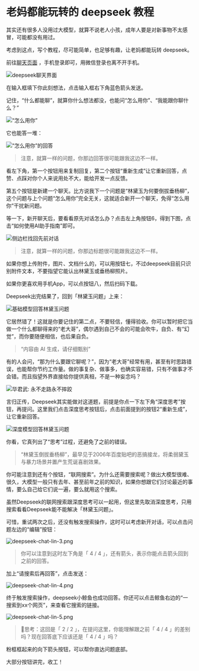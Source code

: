 # 老妈都能玩转的 deepseek 教程

其实还有很多人没用过大模型，就算不说老人小孩，成年人要是对新事物不太感冒，可能都没有用过。

考虑到这点，写个教程，尽可能简单，也足够有趣，让老妈都能玩转 deepseek。

前往[聊天页面](https://chat.deepseek.com) ，手机登录即可，用微信登录也离不开手机。

![deepseek聊天界面](assets/deepseek-chat.png)

在输入框填下你此刻想法，点击输入框右下角蓝色箭头发送。

记住，“什么都能聊”，就算你什么想法都没，也能问“怎么用你”、“我能跟你聊什么？”

![“怎么用你”](assets/deepseek-chat2.png)

它也能答一堆：

![“怎么用你”的回答](assets/deepseek-chat3.png)

> 注意，就算一样的问题，你那边回答很可能跟我这边不一样。

看左下角，第一个按钮用来复制回复，第二个按钮“重新生成”让它重新回答，点赞、点踩对你个人来说用处不大，能给开发一点反馈。

第五个按钮是新建一个聊天。比方说我下一个问题是“林黛玉为何要倒拔垂杨柳”，这个问题与上个问题“怎么用你”完全无关，这就适合新开一个聊天，免得“怎么用你”干扰新问题。

等一下，新开聊天后，要看看原先对话怎么办？点击左上角按钮6，得到下图，点击“如何使用AI助手指南”即可。

![侧边栏找回先前对话](assets/deepseek-chat4.png)

> 注意，就算一样的问题，你那边标题很可能跟我这边不一样。

如果你想上传附件，图片、文档什么的，可以用按钮七，不过deepseek目前只识别附件文本，不要指望它能认出林黛玉或垂杨柳照片。

如果你更喜欢用手机App，可以点按钮八，然后扫码下载。

Deepseek出完结果了，回到「林黛玉问题」上来：

![基础模型回答林黛玉问题](assets/deepseek-chat-lin-1.png)

它居然错了！这就是你要记住的第二点，不要轻信，懂得验收。你可以暂时把它当做一个什么都聊得来的“老大哥”，偶尔遇到自己不会的可能会吹牛，自负、有“幻觉”，而你要随便相信，也后果自负。

> “内容由 AI 生成，请仔细甄别”

有的人会问，“那为什么要跟它聊呢？”，因为“老大哥”经常有用，甚至有时思路错误，也能帮你节约工作量。做的事复杂、做事多，也确实容易错，只有不做事才不会错。而且指望外界直接给你提供真相，不是一种妄念吗？

![华君武: 永不走路永不摔跤](../../mistake/hua-junwu-永不走路永不摔跤.jpg)

言归正传，Deepseek其实能做对这道题，前提是你点一下左下角“深度思考”按钮，再提问。这里我们点击深度思考按钮后，点击前面提到的按钮2“重新生成”，让它重新回答。

![深度模型回答林黛玉问题](assets/deepseek-chat-lin-2.png)

你看，它真列出了“思考”过程，还避免了之前的错误。

> “林黛玉倒拔垂杨柳”，最早见于2006年百度贴吧的恶搞接龙，将柔弱黛玉与暴力场景并置产生荒诞喜剧效果。

你可能注意到还有个按钮，“联网搜索”。为什么还需要搜索呢？做出大模型很难、很久，大模型一般只有去年、甚至前年之前的知识，如果你想跟它们讨论最近的事情，要么自己给它们说一遍，要么就用这个搜索。

虽然Deepseek的联网搜索跟深度思考可以一起用，但这里先取消深度思考，只用搜索看看Deepseek能不能解决「林黛玉问题」。

可惜，重试两次之后，还没有触发搜索操作，这时可以考虑新开对话，可以点击问题左边的“编辑”按钮：

![deepseek-chat-lin-3.png](assets/deepseek-chat-lin-3.png)

> 你可以注意到这时左下角是「 4 / 4 」，还有箭头，表示你能点击箭头回到之前的回答。

加上“请搜索后再回答”，点击发送：

![deepseek-chat-lin-4.png](assets/deepseek-chat-lin-4.png)

终于触发搜索操作，deepseek小鲸鱼也成功回答。你还可以点击鲸鱼右边的“一搜索到xx个网页”，来查看它搜索的链接。

![deepseek-chat-lin-5.png](assets/deepseek-chat-lin-5.png)

> 💭思考：这回是「 2 / 2 」，在提问这里，你能理解跟之前「 4 / 4 」的差别吗？现在回答底下应该还是「 4 / 4 」吗？

粉框框起来的向下箭头按钮，可以帮你直达问题底部。

大部分按钮讲完，收工！
